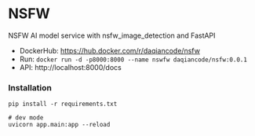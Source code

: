 # NSFW
NSFW AI model service with nsfw_image_detection and FastAPI
- DockerHub: https://hub.docker.com/r/daqiancode/nsfw
- Run: `docker run -d -p8000:8000 --name nswfw daqiancode/nsfw:0.0.1`
- API: http://localhost:8000/docs

### Installation
```
pip install -r requirements.txt

# dev mode
uvicorn app.main:app --reload
```